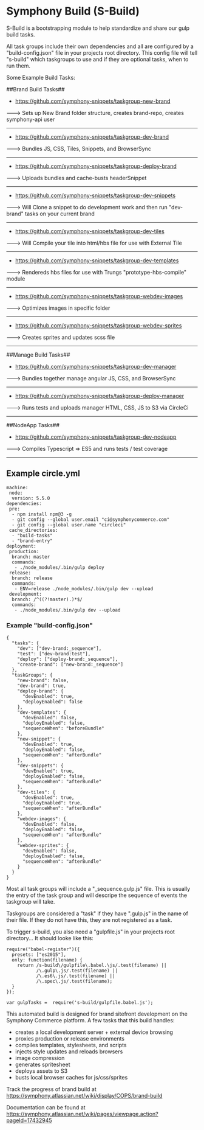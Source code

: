 # Symphony Build (S-Build)

S-Build is a bootstrapping module to help standardize and share our gulp build tasks.  

All task groups include their own dependencies and all are configured by a "build-config.json" file in your projects root directory.  This config file will tell "s-build" which taskgroups to use and if they are optional tasks, when to run them.  

Some Example Build Tasks:

##Brand Build Tasks##
- https://github.com/symphony-snippets/taskgroup-new-brand

---> Sets up New Brand folder structure, creates brand-repo, creates symphony-api user
___

- https://github.com/symphony-snippets/taskgroup-dev-brand

---> Bundles JS, CSS, Tiles, Snippets, and BrowserSync
___

- https://github.com/symphony-snippets/taskgroup-deploy-brand

---> Uploads bundles and cache-busts headerSnippet
___




- https://github.com/symphony-snippets/taskgroup-dev-snippets

---> Will Clone a snippet to do development work and then run "dev-brand" tasks on your current brand
___

- https://github.com/symphony-snippets/taskgroup-dev-tiles

---> Will Compile your tile into html/hbs file for use with External Tile
___

- https://github.com/symphony-snippets/taskgroup-dev-templates

---> Rendereds hbs files for use with Trungs "prototype-hbs-compile" module
___




- https://github.com/symphony-snippets/taskgroup-webdev-images

---> Optimizes images in specific folder
___

- https://github.com/symphony-snippets/taskgroup-webdev-sprites

---> Creates sprites and updates scss file
___




##Manage Build Tasks##
- https://github.com/symphony-snippets/taskgroup-dev-manager

---> Bundles together manage angular JS, CSS, and BrowserSync
___

- https://github.com/symphony-snippets/taskgroup-deploy-manager

---> Runs tests and uploads manager HTML, CSS, JS to S3 via CircleCi 
___




##NodeApp Tasks##
- https://github.com/symphony-snippets/taskgroup-dev-nodeapp

---> Compiles Typescript => ES5 and runs tests / test coverage
___


## Example circle.yml ##

```
machine:
 node:
  version: 5.5.0
dependencies:
 pre:
  - npm install npm@3 -g
  - git config --global user.email "ci@symphonycommerce.com"
  - git config --global user.name "circleci"
 cache_directories:
  - "build-tasks"
  - "brand-entry"
deployment:
 production:
  branch: master
  commands:
   - ./node_modules/.bin/gulp deploy
 release:
  branch: release
  commands:
   - ENV=release ./node_modules/.bin/gulp dev --upload
 development:
  branch: /^((?!master).)*$/
  commands:
   - ./node_modules/.bin/gulp dev --upload
```


### Example "build-config.json" ###

```
{
  "tasks": {
    "dev": ["dev-brand:_sequence"],
    "test": ["dev-brand:test"],
    "deploy": ["deploy-brand:_sequence"],
    "create-brand": ["new-brand:_sequence"]
  },
  "taskGroups": {
    "new-brand": false, 
    "dev-brand": true,
    "deploy-brand": {
      "devEnabled": true,
      "deployEnabled": false
    },
    "dev-templates": {
      "devEnabled": false,
      "deployEnabled": false,
      "sequenceWhen": "beforeBundle"
    },
    "new-snippet": {
      "devEnabled": true,
      "deployEnabled": false,
      "sequenceWhen": "afterBundle"
    }, 
    "dev-snippets": {
      "devEnabled": true,
      "deployEnabled": false,
      "sequenceWhen": "afterBundle"
    },
    "dev-tiles": {
      "devEnabled": true,
      "deployEnabled": true,
      "sequenceWhen": "afterBundle"
    },
    "webdev-images": {
      "devEnabled": false,
      "deployEnabled": false,
      "sequenceWhen": "afterBundle"
    },
    "webdev-sprites": {
      "devEnabled": false,
      "deployEnabled": false,
      "sequenceWhen": "afterBundle"
    }
  }
}
```

Most all task groups will include a "_sequence.gulp.js" file.  This is usually the entry of the task group and will descripe the sequence of events the taskgroup will take.

Taskgroups are considered a "task" if they have ".gulp.js" in the name of their file.  If they do not have this, they are not registered as a task.

To trigger s-build, you also need a "gulpfile.js" in your projects root directory...  It should looke like this:

```
require("babel-register")({
  presets: ["es2015"],
  only: function(filename) {
    return /s-build\/gulpfile\.babel.\js/.test(filename) || 
           /\.gulp\.js/.test(filename) || 
           /\.es6\.js/.test(filename) || 
           /\.spec\.js/.test(filename);
  }
});

var gulpTasks =  require('s-build/gulpfile.babel.js');
```

This automated build is designed for brand sitefront development on the Symphony Commerce platform. A few tasks that this build handles:

- creates a local development server + external device browsing
- proxies production or release environments
- compiles templates, stylesheets, and scripts
- injects style updates and reloads browsers
- image compression
- generates spritesheet
- deploys assets to S3
- busts local browser caches for js/css/sprites

Track the progress of brand build at https://symphony.atlassian.net/wiki/display/COPS/brand-build

Documentation can be found at https://symphony.atlassian.net/wiki/pages/viewpage.action?pageId=17432945
